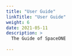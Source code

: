 ```yaml
---
title: "User Guide"
linkTitle: "User Guide"
weight: 6
date: 2021-05-11
description: >
  The Guide of SpaceONE
  
---
```


